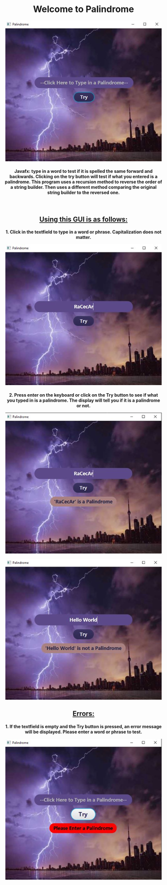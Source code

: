 
<h1 align="center">Welcome to Palindrome</h1>

<p align="center"><img src="images/main_image.jpg"></p>
<!-- ![main image](images/main_image.jpg) -->

<h4 align="center">
  Javafx: type in a word to test if it is spelled the same forward and backwards.  Clicking on the try button will test if what you entered is a palindrome.  This program uses a recursion method to reverse the order of a string builder.  Then uses a different method comparing the original string builder to the reversed one.
</h4>
<br>

<h2 align="center" style="text-decoration: underline;">Using this GUI is as follows:</h2>

<h4 align="center">
    1. Click in the textfield to type in a word or phrase.  Capitalization does not matter.
<p align="center"><img src="images/type_in.jpg"></p>
  <!-- ![number image](/images/number_type.jpg "Selecting Number Type") -->
</h4>

<h4 align="center">
    2. Press enter on the keyboard or click on the Try button to see if what you typed in is a palindrome.  The display will tell you if it is a palindrome or not.

<p align="center"><img src="images/try_correct.jpg"></p>
<p align="center"><img src="images/try_wrong.jpg"></p>
  <!-- ![add number image](/images/add_number.jpg "Typing in the textbox") -->
</h4>

<h2 align="center" style="text-decoration: underline;">Errors:</h2>

<h4 align="center">
    1. If the textfield is empty and the Try button is pressed, an error message will be displayed.  Please enter a word or phrase to test.
<p align="center"><img src="images/error.jpg"></p>
    <!-- ![clear image](/images/clear.jpg "Clearing everything") -->
</h4>

<!-- For more details see [GitHub Flavored Markdown](https://guides.github.com/features/mastering-markdown/). -->
<!-- You can use the [editor on GitHub](https://github.com/zuki07/Palindrome/edit/gh-pages/index.md) to maintain and preview the content for your website in Markdown files. -->
